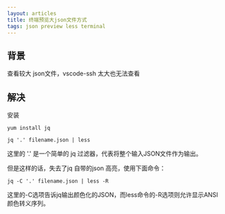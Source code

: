 ```yaml
---
layout: articles
title: 终端预览大json文件方式
tags: json preview less terminal
---
```


## 背景

查看较大 json文件，vscode-ssh 太大也无法查看


## 解决
安装
```
yum install jq
```


```
jq '.' filename.json | less
```
这里的 '.' 是一个简单的 jq 过滤器，代表将整个输入JSON文件作为输出。


但是这样的话，失去了jq 自带的json 高亮，使用下面命令：
```
jq -C '.' filename.json | less -R
```


这里的-C选项告诉jq输出颜色化的JSON，而less命令的-R选项则允许显示ANSI颜色转义序列。

